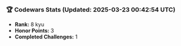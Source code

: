### 🏆 Codewars Stats (Updated: 2025-03-23 00:42:54 UTC)

- **Rank:** 8 kyu
- **Honor Points:** 3
- **Completed Challenges:** 1
